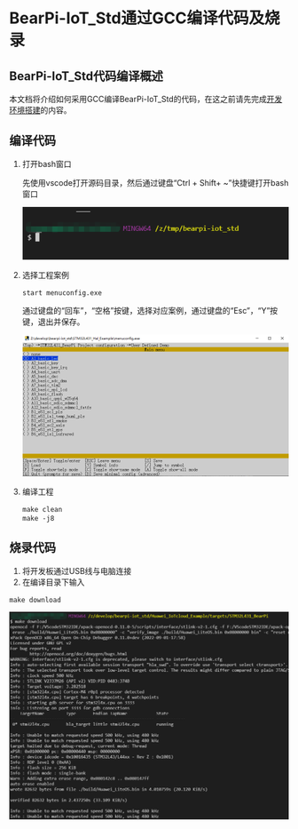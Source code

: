 # BearPi-IoT_Std通过GCC编译代码及烧录

## BearPi-IoT_Std代码编译概述

本文档将介绍如何采用GCC编译BearPi-IoT_Std的代码，在这之前请先完成[开发环境搭建](GCC编译开发环境搭建.md)的内容。


## 编译代码
1. 打开bash窗口

    先使用vscode打开源码目录，然后通过键盘“Ctrl + Shift+ ~”快捷键打开bash窗口

    ![shell窗口](figures/shell窗口.png)
    
2. 选择工程案例

    ```
    start menuconfig.exe
    ```
    通过键盘的“回车”，“空格”按键，选择对应案例，通过键盘的“Esc”，“Y”按键，退出并保存。

    ![Git](figures/选择案例.png)

3. 编译工程

    ```
    make clean
    make -j8
    ```
## 烧录代码

1. 将开发板通过USB线与电脑连接
2. 在编译目录下输入

```
make download
```
![openocd烧录](figures/openocd烧录.png)

